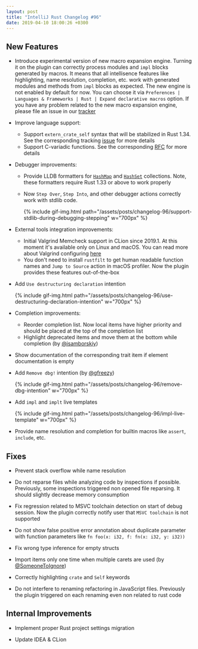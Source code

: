 ```yaml
---
layout: post
title: "IntelliJ Rust Changelog #96"
date: 2019-04-10 18:00:26 +0300
---
```



## New Features

* Introduce experimental version of new macro expansion engine.
Turning it on the plugin can correctly process modules and `impl` blocks generated by macros.
It means that all intellisence features like highlighting, name resolution, completion, etc.
work with generated modules and methods from `impl` blocks as expected.
The new engine is not enabled by default for now.
You can choose it via `Preferences | Languages & Frameworks | Rust | Expand declarative macros` option.
If you have any problem related to the new macro expansion engine,
please file an issue in our [tracker](https://github.com/intellij-rust/intellij-rust/issues/new)

* Improve language support:
  * Support `extern_crate_self` syntax that will be stabilized in Rust 1.34.
   See the corresponding tracking [issue](https://github.com/rust-lang/rust/issues/56409) for more details
  * Support C-variadic functions. See the corresponding [RFC](https://github.com/rust-lang/rfcs/blob/master/text/2137-variadic.md) for more details

* Debugger improvements:
  * Provide LLDB formatters for [`HashMap`](https://user-images.githubusercontent.com/4854600/55416553-a89f6b80-5577-11e9-9e90-63de75ab4987.png) and [`HashSet`](https://user-images.githubusercontent.com/4854600/55416566-ae954c80-5577-11e9-9a84-38fd072e4ad3.png) collections. Note, these formatters require Rust 1.33 or above to work properly
  * Now `Step Over`, `Step Into`, and other debugger actions correctly work with stdlib code.

    {% include gif-img.html path="/assets/posts/changelog-96/support-stdlib-during-debugging-stepping" w="700px" %}

* External tools integration improvements:
  * Initial Valgrind Memcheck support in CLion since 2019.1. At this moment it's available only on Linux and macOS.
   You can read more about Valgrind configuring [here](https://www.jetbrains.com/help/clion/memory-profiling-with-valgrind.html#start)
  * You don't need to install `rustfilt` to get human readable function names and `Jump to Source` action in macOS profiler.
   Now the plugin provides these features out-of-the-box

* Add `Use destructuring declaration` intention

  {% include gif-img.html path="/assets/posts/changelog-96/use-destructuring-declaration-intention" w="700px" %}

* Completion improvements:
  * Reorder completion list. Now local items have higher priority and should be placed at the top of the completion list
  * Highlight deprecated items and move them at the bottom while completion (by [@isamborskiy])

* Show documentation of the corresponding trait item if element documentation is empty

* Add `Remove dbg!` intention (by [@gfreezy])

  {% include gif-img.html path="/assets/posts/changelog-96/remove-dbg-intention" w="700px" %}

* Add `impl` and `implt` live templates

  {% include gif-img.html path="/assets/posts/changelog-96/impl-live-template" w="700px" %}

* Provide name resolution and completion for builtin macros like `assert`, `include`, etc.

## Fixes

* Prevent stack overflow while name resolution

* Do not reparse files while analyzing code by inspections if possible.
Previously, some inspections triggered non opened file reparsing. It should slightly decrease memory consumption

* Fix regression related to MSVC toolchain detection on start of debug session.
Now the plugin correctly notify user that `MSVC toolchain` is not supported

* Do not show false positive error annotation about duplicate parameter with function parameters
like `fn foo(x: i32, f: fn(x: i32, y: i32))`

* Fix wrong type inference for empty structs

* Import items only one time when multiple carets are used (by [@SomeoneToIgnore])

* Correctly highlighting `crate` and `Self` keywords

* Do not interfere to renaming refactoring in JavaScript files.
Previously the plugin triggered on each renaming even non related to rust code

## Internal Improvements

* Implement proper Rust project settings migration

* Update IDEA & CLion




[@SomeoneToIgnore]: https://github.com/SomeoneToIgnore
[@gfreezy]: https://github.com/gfreezy
[@isamborskiy]: https://github.com/isamborskiy
